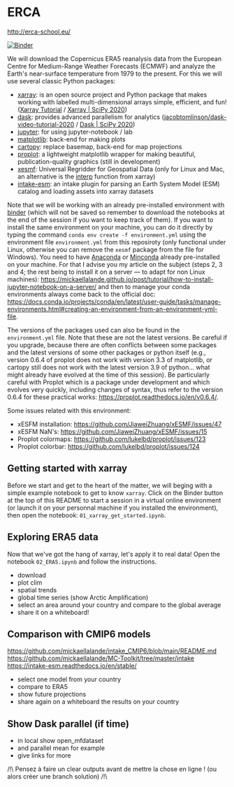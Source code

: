 # ERCA
http://erca-school.eu/

[![Binder](https://mybinder.org/badge_logo.svg)](https://mybinder.org/v2/gh/mickaellalande/ERCA/main)

We will download the Copernicus ERA5 reanalysis data from the European Centre for Medium-Range Weather Forecasts (ECMWF) and analyze the Earth's near-surface temperature from 1979 to the present. For this we will use several classic Python packages:
- [xarray](http://xarray.pydata.org/en/stable/): is an open source project and Python package that makes working with labelled multi-dimensional arrays simple, efficient, and fun! ([Xarray Tutorial](https://xarray-contrib.github.io/xarray-tutorial/) / [Xarray | SciPy 2020](https://www.youtube.com/watch?v=mecN-Ph_-78&list=PLYx7XA2nY5Gde-6QO98KUJ9iL_WW4rgYf&index=4))
- [dask](https://dask.org/): provides advanced parallelism for analytics ([jacobtomlinson/dask-video-tutorial-2020](https://github.com/jacobtomlinson/dask-video-tutorial-2020) / [Dask | SciPy 2020](https://www.youtube.com/watch?v=EybGGLbLipI&list=PLYx7XA2nY5Gde-6QO98KUJ9iL_WW4rgYf&index=6))
- [jupyter](https://jupyter.org/): for using jupyter-notebook / lab
- [matplotlib](https://matplotlib.org/): back-end for making plots
- [cartopy](https://scitools.org.uk/cartopy/docs/latest/): replace basemap, back-end for map projections
- [proplot](https://proplot.readthedocs.io/en/stable/): a lightweight matplotlib wrapper for making beautiful, publication-quality graphics (still in development)
- [xesmf](https://xesmf.readthedocs.io/en/latest/): Universal Regridder for Geospatial Data (only for Linux and Mac, an alternative is the [interp](http://xarray.pydata.org/en/stable/interpolation.html#example) function from xarray)
- [intake-esm](https://intake-esm.readthedocs.io/en/stable/): an intake plugin for parsing an Earth System Model (ESM) catalog and loading assets into xarray datasets

Note that we will be working with an already pre-installed environment with [binder](https://mybinder.org/) (which will not be saved so remember to download the notebooks at the end of the session if you want to keep track of them). If you want to install the same environment on your machine, you can do it directly by typing the command `conda env create -f environment.yml` using the environment file `environment.yml` from this reposiroty (only functional under Linux, otherwise you can remove the `xesmf` package from the file for Windows). You need to have [Anaconda](https://www.anaconda.com/products/individual) or [Minconda](https://docs.conda.io/en/latest/miniconda.html) already pre-installed on your machine. For that I advise you my article on the subject (steps 2, 3 and 4; the rest being to install it on a server — to adapt for non Linux machines): https://mickaellalande.github.io/post/tutorial/how-to-install-jupyter-notebook-on-a-server/ and then to manage your conda environments always come back to the official doc: https://docs.conda.io/projects/conda/en/latest/user-guide/tasks/manage-environments.html#creating-an-environment-from-an-environment-yml-file.

The versions of the packages used can also be found in the `environment.yml` file. Note that these are not the latest versions. Be careful if you upgrade, because there are often conflicts between some packages and the latest versions of some other packages or python itself (e.g., version 0.6.4 of proplot does not work with version 3.3 of matplotlib, or cartopy still does not work with the latest version 3.9 of python... what might already have evolved at the time of this session). Be particularly careful with Proplot which is a package under development and which evolves very quickly, including changes of syntax, thus refer to the version 0.6.4 for these practical works: https://proplot.readthedocs.io/en/v0.6.4/.

Some issues related with this environment:
- xESFM installation: https://github.com/JiaweiZhuang/xESMF/issues/47
- xESFM NaN's: https://github.com/JiaweiZhuang/xESMF/issues/15
- Proplot colormaps: https://github.com/lukelbd/proplot/issues/123
- Proplot colorbar: https://github.com/lukelbd/proplot/issues/124


## Getting started with xarray

Before we start and get to the heart of the matter, we will beging with a simple example notebook to get to know `xarray`. Click on the Binder button at the top of this README to start a session in a virtual online environment (or launch it on your personnal machine if you installed the environment), then open the notebook: `01_xarray_get_started.ipynb`.

## Exploring ERA5 data

Now that we've got the hang of xarray, let's apply it to real data! Open the notebook `02_ERA5.ipynb` and follow the instructions.

- download
- plot clim
- spatial trends
- global time series (show Arctic Amplification)
- select an area around your country and compare to the global average
- share it on a whiteboard!

## Comparison with CMIP6 models

https://github.com/mickaellalande/intake_CMIP6/blob/main/README.md
https://github.com/mickaellalande/MC-Toolkit/tree/master/intake
https://intake-esm.readthedocs.io/en/stable/

- select one model from your country
- compare to ERA5
- show future projections 
- share again on a whiteboard the results on your country

## Show Dask parallel (if time)
- in local show open_mfdataset
- and parallel mean for example
- give links for more 

/!\ Pensez à faire un clear outputs avant de mettre la chose en ligne ! (ou alors créer une branch solution) /!\


